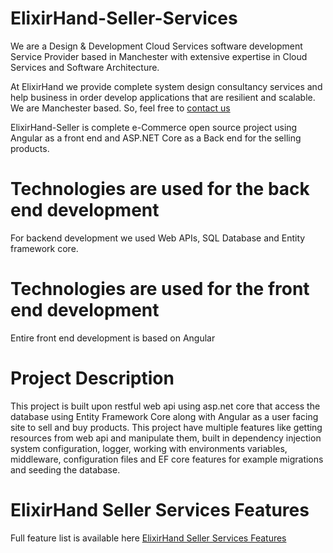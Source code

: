 # ElixirHand-Seller-Services
 

We are a Design & Development Cloud Services software development Service Provider based in Manchester with extensive expertise in Cloud Services and Software Architecture.

 

At ElixirHand we provide complete system design consultancy services and help business in order develop applications that are resilient and scalable. We are Manchester based. So, feel free to [contact us](https://elixirhand.com/#contact)
 

ElixirHand-Seller is complete e-Commerce open source project using Angular as a front end and ASP.NET Core as a Back end for the selling products.

 

# Technologies are used for the back end development
For backend development we used Web APIs, SQL Database and Entity framework core.

 

# Technologies are used for the front end development
Entire front end development is based on Angular

 

# Project Description
This project is built upon restful web api using asp.net core that access the database using Entity Framework Core along with Angular as a user facing site to sell and buy products. This project have multiple features like getting resources from web api and manipulate them, built in dependency injection system configuration, logger, working with environments variables, middleware, configuration files and EF core features for example migrations and seeding the database.

# ElixirHand Seller Services Features
Full feature list is available here [ElixirHand Seller Services Features](https://elixirhand.com/#contact)
